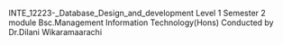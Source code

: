 INTE_12223-_Database_Design_and_development
Level 1 Semester 2 module
Bsc.Management Information Technology(Hons)
Conducted by Dr.Dilani Wikaramaarachi
